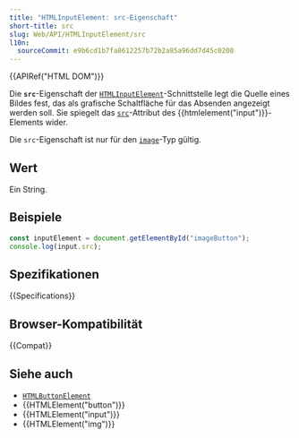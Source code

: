 ```yaml
---
title: "HTMLInputElement: src-Eigenschaft"
short-title: src
slug: Web/API/HTMLInputElement/src
l10n:
  sourceCommit: e9b6cd1b7fa8612257b72b2a85a96dd7d45c0200
---
```


{{APIRef("HTML DOM")}}

Die **`src`**-Eigenschaft der [`HTMLInputElement`](/de/docs/Web/API/HTMLInputElement)-Schnittstelle legt die Quelle eines Bildes fest, das als grafische Schaltfläche für das Absenden angezeigt werden soll. Sie spiegelt das [`src`](/de/docs/Web/HTML/Reference/Elements/input#src)-Attribut des {{htmlelement("input")}}-Elements wider.

Die `src`-Eigenschaft ist nur für den [`image`](/de/docs/Web/HTML/Reference/Elements/input/image)-Typ gültig.

## Wert

Ein String.

## Beispiele

```js
const inputElement = document.getElementById("imageButton");
console.log(input.src);
```

## Spezifikationen

{{Specifications}}

## Browser-Kompatibilität

{{Compat}}

## Siehe auch

- [`HTMLButtonElement`](/de/docs/Web/API/HTMLButtonElement)
- {{HTMLElement("button")}}
- {{HTMLElement("input")}}
- {{HTMLElement("img")}}

